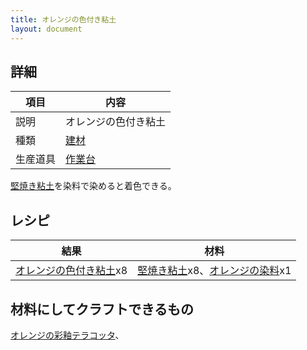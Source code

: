 ```yaml
---
title: オレンジの色付き粘土
layout: document
---
```

## 詳細

|項目|内容|
|---|---|
|説明|オレンジの色付き粘土|
|種類|[建材](建材)|
|生産道具|[作業台](作業台)|

[堅焼き粘土](堅焼き粘土)を染料で染めると着色できる。

## レシピ

|結果|材料|
|---|---|
|[オレンジの色付き粘土](オレンジの色付き粘土)x8|[堅焼き粘土](堅焼き粘土)x8、[オレンジの染料](オレンジの染料)x1|

## 材料にしてクラフトできるもの

[オレンジの彩釉テラコッタ](オレンジの彩釉テラコッタ)、
